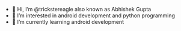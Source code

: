 - 👋 Hi, I’m @trickstereagle also known as Abhishek Gupta
- 👀 I’m interested in android development and python programming
- 🌱 I’m currently learning android development

<!---
trickstereagle/trickstereagle is a ✨ special ✨ repository because its `README.md` (this file) appears on your GitHub profile.
You can click the Preview link to take a look at your changes.
--->
